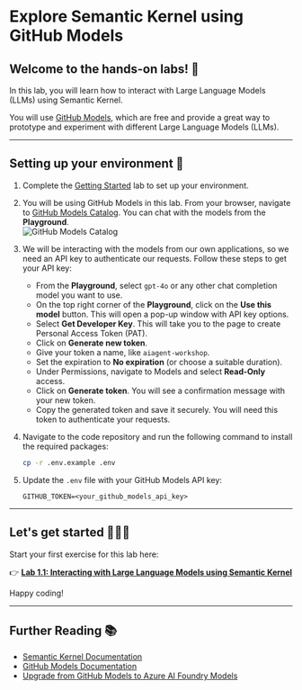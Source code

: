 # Explore Semantic Kernel using GitHub Models

## Welcome to the hands-on labs! 🎉

In this lab, you will learn how to interact with Large Language Models (LLMs) using Semantic Kernel.

You will use [GitHub Models](https://github.com/marketplace?type=models), which are free and provide a great way to prototype and experiment with different Large Language Models (LLMs).

---

## Setting up your environment 🔧

1. Complete the [Getting Started](00-getting_started.md) lab to set up your environment.
2. You will be using GitHub Models in this lab. From your browser, navigate to [GitHub Models Catalog](https://github.com/marketplace?type=models). You can chat with the models from the **Playground**. </br>
   ![GitHub Models Catalog](https://docs.github.com/assets/images/help/models/models-catalog.png)
3. We will be interacting with the models from our own applications, so we need an API key to authenticate our requests. Follow these steps to get your API key:

    - From the **Playground**, select `gpt-4o` or any other chat completion model you want to use.
    - On the top right corner of the **Playground**, click on the **Use this model** button. This will open a pop-up window with API key options.
    - Select **Get Developer Key**. This will take you to the page to create Personal Access Token (PAT).
    - Click on **Generate new token**.
    - Give your token a name, like `aiagent-workshop`.
    - Set the expiration to **No expiration** (or choose a suitable duration).
    - Under Permissions, navigate to Models and select  **Read-Only** access.
    - Click on **Generate token**. You will see a confirmation message with your new token.
    - Copy the generated token and save it securely. You will need this token to authenticate your requests.

4. Navigate to the code repository and run the following command to install the required packages:

    ```bash
    cp -r .env.example .env
    ```

5. Update the `.env` file with your GitHub Models API key:

    ```plaintext
    GITHUB_TOKEN=<your_github_models_api_key>
    ```

---

## Let's get started 👩‍💻🤖

Start your first exercise for this lab here:

👉 **[Lab 1.1: Interacting with Large Language Models using Semantic Kernel](./01-lab-1.1-interacting_with_llm.md)**

Happy coding!

---

## Further Reading 📚

- [Semantic Kernel Documentation](https://learn.microsoft.com/semantic-kernel/)
- [GitHub Models Documentation](https://docs.github.com/en/github-models/use-github-models)
- [Upgrade from GitHub Models to Azure AI Foundry Models](https://learn.microsoft.com/en-us/azure/ai-foundry/model-inference/how-to/quickstart-github-models?tabs=python)

